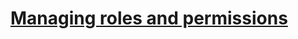# [Managing roles and permissions](https://szkolachmury.pl/google-cloud-platform-droga-architekta/tydzien-4-cloud-identity-and-access-management/managing-roles-and-permissions-hands-on/)


